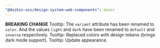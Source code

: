 ```yaml
---
"@daikin-oss/design-system-web-components": minor
---
```


**BREAKING CHANGE** Tooltip: The `variant` attribute has been renamed to `color`. And the values `light` and `dark` have been renamed to `default` and `inverse` respectively.
Tooltip: Replaced colors with design tokens (brings dark mode support).
Tooltip: Update appearance.

